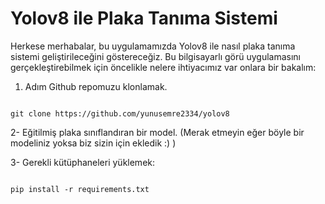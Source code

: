 # Yolov8 ile Plaka Tanıma Sistemi
  Herkese merhabalar, bu uygulamamızda Yolov8 ile nasıl plaka tanıma sistemi geliştirileceğini göstereceğiz. Bu bilgisayarlı görü uygulamasını gerçekleştirebilmek için öncelikle nelere ihtiyacımız var onlara bir bakalım:
  
  1. Adım
  Github repomuzu klonlamak.
  ```shell

  git clone https://github.com/yunusemre2334/yolov8
  
  ```

  2- Eğitilmiş plaka sınıflandıran bir model. (Merak etmeyin eğer böyle bir modeliniz yoksa biz sizin için ekledik :) )
  
  3- Gerekli kütüphaneleri yüklemek:
  ```shell

  pip install -r requirements.txt
  
  ```
  




